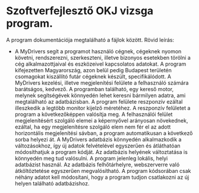 # Szoftverfejlesztő OKJ vizsga program.
A program dokumentációja megtalálható a fájlok között.
Rövid leírás:
  * A MyDrivers segít a programot használó cégnek, cégeknek nyomon követni,
    rendszerezni, szerkeszteni, illetve bizonyos esetekben törölni a cég alkalmazottjaival és
    eszközeivel kapcsolatos adatokat. A program kifejezetten Magyarország, azon belül pedig
    Budapest területén csomagokat kiszállító futár cégeknek készült, specifikálódott. A
    MyDrivers kezelési, illetve megjelenítési felülete a felhasználó számára barátságos,
    kedvező. A programban található, egy kereső motor, melynek segítségévek könnyedén lehet
    keresni bármilyen adatra, ami megtalálható az adatbázisban. A program felülete reszponzív
    ezáltal illeszkedik a legtöbb monitor kijelző méretéhez. A reszponzív felületet a program a
    következőképpen valósítja meg. A felhasználói felület megjelenítésért szolgáló elemei a
    képernyővel arányosan növekednek, ezáltal, ha egy megjelenítésre szolgáló elem nem fér el
    az adott horizontális megjelenítési sávban, a program automatikusan a következő sorba
    helyezi át. A MyDrivers adatbázis könnyedén alkalmazkodik a változásokhoz, így új adatok
    felvételével egyszerűen és átláthatóan módosíthatjuk a program kódját. Az adatbázis
    helyének változtatása is könnyedén meg tud valósulni. A program jelenleg lokális, helyi
    adatbázist használ. Az adatbázis felhőtárhelyre, webszerverre való átköltöztetése egyszerűen
    megvalósítható. A program kódsorában csak néhány adatot kell módosítani, hogy a program
    tudjon csatlakozni az új helyen található adatbázishoz.
